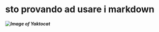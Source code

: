 # sto provando ad usare i markdown
##### ![Image of Yaktocat](https://octodex.github.com/images/yaktocat.png)
